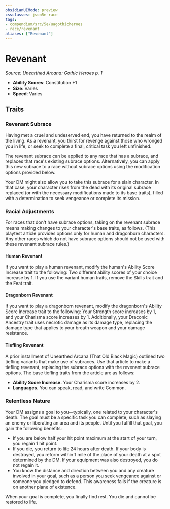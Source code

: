 ```yaml
---
obsidianUIMode: preview
cssclasses: json5e-race
tags:
- compendium/src/5e/uagothicheroes
- race/revenant
aliases: ["Revenant"]
---
```

# Revenant
*Source: Unearthed Arcana: Gothic Heroes p. 1*  

- **Ability Scores**: Constitution +1
- **Size**: Varies
- **Speed**: Varies

## Traits

### Revenant Subrace

Having met a cruel and undeserved end, you have returned to the realm of the living. As a revenant, you thirst for revenge against those who wronged you in life, or seek to complete a final, critical task you left unfinished.

The revenant subrace can be applied to any race that has a subrace, and replaces that race's existing subrace options. Alternatively, you can apply this new subrace to a race without subrace options using the modification options provided below.

Your DM might also allow you to take this subrace for a slain character. In that case, your character rises from the dead with its original subrace replaced (or with the necessary modifications made to its base traits), filled with a determination to seek vengeance or complete its mission.

### Racial Adjustments

For races that don't have subrace options, taking on the revenant subrace means making changes to your character's base traits, as follows. (This playtest article provides options only for human and dragonborn characters. Any other races which do not have subrace options should not be used with these revenant subrace rules.)

#### Human Revenant

If you want to play a human revenant, modify the human's Ability Score Increase trait to the following: Two different ability scores of your choice increase by 1. If you use the variant human traits, remove the Skills trait and the Feat trait.

#### Dragonborn Revenant

If you want to play a dragonborn revenant, modify the dragonborn's Ability Score Increase trait to the following: Your Strength score increases by 1, and your Charisma score increases by 1. Additionally, your Draconic Ancestry trait uses necrotic damage as its damage type, replacing the damage type that applies to your breath weapon and your damage resistance.

#### Tiefling Revenant

A prior installment of Unearthed Arcana (That Old Black Magic) outlined two tiefling variants that make use of subraces. Use that article to make a tiefling revenant, replacing the subrace options with the revenant subrace options. The base tiefling traits from the article are as follows:

- **Ability Score Increase.** Your Charisma score increases by 2.  
- **Languages.** You can speak, read, and write Common.  

### Relentless Nature

Your DM assigns a goal to you—typically, one related to your character's death. The goal must be a specific task you can complete, such as slaying an enemy or liberating an area and its people. Until you fulfill that goal, you gain the following benefits:

- If you are below half your hit point maximum at the start of your turn, you regain 1 hit point.  
- If you die, you return to life 24 hours after death. If your body is destroyed, you reform within 1 mile of the place of your death at a spot determined by the DM. If your equipment was also destroyed, you do not regain it.  
- You know the distance and direction between you and any creature involved in your goal, such as a person you seek vengeance against or someone you pledged to defend. This awareness fails if the creature is on another plane of existence.  

When your goal is complete, you finally find rest. You die and cannot be restored to life.